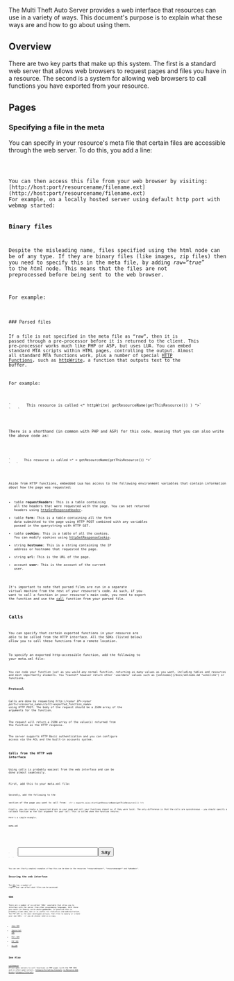 The Multi Theft Auto Server provides a web interface that resources can use in a variety of ways. This document's purpose is to explain what these ways are and how to go about using them.

Overview
--------

There are two key parts that make up this system. The first is a standard web server that allows web browsers to request pages and files you have in a resource. The second is a system for allowing web browsers to call functions you have exported from your resource.

Pages
-----

### Specifying a file in the meta

You can specify in your resource's meta file that certain files are accessible through the web server. To do this, you add a line: <code lang="xml">

<html src="filename.ext" />
</syntaxhighlight>
You can then access this file from your web browser by visiting: [http://host:port/resourcename/filename.ext](http://host:port/resourcename/filename.ext)
For example, on a locally hosted server using default http port with webmap started: <http://127.0.0.1:22005/webmap/map.htm>

### Binary files

Despite the misleading name, files specified using the html node can be of any type. If they are binary files (like images, zip files) then you need to specify this in the meta file, by adding *raw=“true”* to the *html* node. This means that the files are not preprocessed before being sent to the web browser.

For example: <code lang="xml">

<html src="image.gif" raw="true" />
</syntaxhighlight>
### Parsed files

If a file is not specified in the meta file as “raw”, then it is passed through a pre-processor before it is returned to the client. This pre-processor works much like PHP or ASP, but uses LUA. You can embed standard MTA scripts within HTML pages, controlling the output. Almost all standard MTA functions work, plus a number of special [HTTP Functions](/docs/template-http_functions.md "wikilink"), such as [httpWrite](/docs/httpwrite.md "wikilink"), a function that outputs text to the buffer.

For example: <code lang="html4strict">

<html>
<body>
`       This resource is called <* httpWrite( getResourceName(getThisResource()) ) *>`
`   `

</body>
<html>
</syntaxhighlight>
There is a shorthand (in common with PHP and ASP) for this code, meaning that you can also write the above code as:

<code lang="html4strict">

<html>
<body>
`       This resource is called <* = getResourceName(getThisResource()) *>`
`   `

</body>
<html>
</syntaxhighlight>
Aside from HTTP functions, embedded Lua has access to the following environment variables that contain information about how the page was requested:

-   table **requestHeaders**: This is a table containing all the headers that were requested with the page. You can set returned headers using [httpSetResponseHeader](/docs/httpsetresponseheader.md "wikilink").
-   table **form**: This is a table containing all the form data submitted to the page using HTTP POST combined with any variables passed in the querystring with HTTP GET.
-   table **cookies**: This is a table of all the cookies. You can modify cookies using [httpSetResponseCookie](/docs/httpsetresponsecookie.md "wikilink").
-   string **hostname**: This is a string containing the IP address or hostname that requested the page.
-   string **url**: This is the URL of the page.
-   account **user**: This is the account of the current user.

It's important to note that parsed files are run in a separate virtual machine from the rest of your resource's code. As such, if you want to call a function in your resource's main code, you need to export the function and use the [call](/docs/call.md "wikilink") function from your parsed file.

Calls
-----

You can specify that certain exported functions in your resource are able to be called from the HTTP interface. All the SDKs (listed below) allow you to call these functions from a remote location.

To specify an exported http-accessible function, add the following to your meta.xml file: <code lang="xml"> <export function='functionName' http='true' />

</syntaxhighlight>
You can code your function just as you would any normal function, returning as many values as you want, including tables and resources and most importantly elements. You *cannot* however return other 'userdata' values such as [xmlnodes](/docs/xmlnode.md "wikilink") or functions.

### Protocol

Calls are done by requesting *http://&lt;your IP&gt;:&lt;your port&gt;/&lt;resource\_name&gt;/call/&lt;exported\_function\_name&gt;* using HTTP POST. The body of the request should be a JSON array of the arguments for the function.

The request will return a JSON array of the value(s) returned from the function as the HTTP response.

The server supports HTTP Basic authentication and you can configure access via the ACL and the built-in accounts system.

### Calls from the HTTP web interface

Using calls is probably easiest from the web interface and can be done almost seamlessly.

First, add this to your meta.xml file: <code lang="xml"> <include resource="ajax" />

</syntaxhighlight>
Secondly, add the following to the

<head>
section of the page you want to call from: <code lang="lua"> &lt;\* = exports.ajax:start(getResourceName(getThisResource())) \*&gt;

</syntaxhighlight>
Finally, you can create a javascript block in your page and call your functions almost as if they were local. The only difference is that the calls are aysnchronous - you should specify a callback function as the last argument for your call. This is called when the function returns.

Here's a simple example.

**meta.xml** <code lang="xml"> <meta>

`  `<include resource="ajax" />
`  `

<script src='code.lua' />
<html src='page.htm' default='true' />
`  `<export function='showChatMessage' http='true' />

</meta>

</syntaxhighlight>
**code.lua** <code lang="lua"> function showChatMessage ( message )

`   outputChatBox ( message )`
`   return 5;`

end

</syntaxhighlight>
**page.htm** <code lang="html4strict">

<html>
<head>
`       <* = exports.ajax:start(getResourceName(getThisResource())) *>`
`       `

<script type='text/javascript'>
`           function say() {`
`               var message = document.getElementById('message')`
`               showChatMessage ( message.value, `
`                   function ( number ) {`
`                       // the function has been called and returned something`
`                       message.value = `“`The` `function` `returned`”` + number;`
`                   }`
`               );`
`           }`
`       `

</script>
</head>
<body>
`       `<input type='text' id='message' /><input type='button' value='say' onclick='say();' />
`   `

</body>
</html>
</syntaxhighlight>
You can see (fairly complex) examples of how this can be done in the resources *resourcebrowser*, *resourcemanager* and *webadmin*.

Securing the web interface
--------------------------

The [ACL](/docs/acl.md "wikilink") has a number of rights that can affect what files can be accessed.

SDK
---

There are a number of so-called 'SDKs' available that allow you to interface with the server from other programming languages. With these you could (in theory) write whole gamemodes. In practice this is probably a bad idea, but it is useful for statistics and administration. The PHP SDK is the most developed version. Feel free to modify or create your own SDKs - if you do please send us a copy.

-   [Java SDK](/docs/javasdk.md "wikilink")
-   [Javascript SDK](/docs/javascript_sdk.md "wikilink")
-   [Perl SDK](/docs/perl_sdk.md "wikilink")
-   [PHP SDK](/docs/php_sdk.md "wikilink")
-   [C\# SDK](/docs/csharp_sdk.md "wikilink")

See Also
--------

[callRemote](/docs/callremote.md "wikilink") - Allows game servers to call functions on PHP pages (with the PHP SDK) and on other game servers. [Category:Scripting Concepts](/docs/category-scripting_concepts.md "wikilink") [ru:Resource Web Access](/docs/ru-resource_web_access.md "wikilink") [Category:Tutorials](/docs/category-tutorials.md "wikilink")
